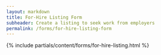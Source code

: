 ```yaml
---
layout: markdown
title: For-Hire Listing Form
subheader: Create a listing to seek work from employers
permalink: /forms/for-hire-listing-form
---
```



{% include partials/content/forms/for-hire-listing.html %}
